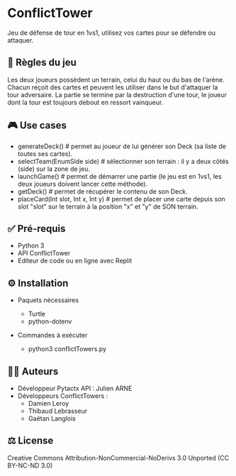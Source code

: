 # ConflictTower
Jeu de défense de tour en 1vs1, utilisez vos cartes pour se défendre ou attaquer.

## 🎲 Règles du jeu 
Les deux joueurs possèdent un terrain, celui du haut ou du bas de l'arène. Chacun reçoit des cartes et peuvent les utiliser dans le but d'attaquer la tour adversaire. La partie se termine par la destruction d'une tour, le joueur dont la tour est toujours debout en ressort vainqueur.

## 🎮 Use cases
- generateDeck() # permet au joueur de lui générer son Deck (sa liste de toutes ses cartes).
- selectTeam(EnumSide side) # sélectionner son terrain : il y a deux côtés (side) sur la zone de jeu.
- launchGame() # permet de démarrer une partie (le jeu est en 1vs1, les deux joueurs doivent lancer cette méthode).
- getDeck() # permet de récupérer le contenu de son Deck.
- placeCard(Int slot, Int x, Int y) # permet de placer une carte depuis son slot "slot" sur le terrain à la position "x" et "y" de SON terrain.

## ✅ Pré-requis
- Python 3
- API ConflictTower
- Editeur de code ou en ligne avec Replit

## ⚙️ Installation 
- Paquets nécessaires
  - Turtle
  - python-dotenv

- Commandes à exécuter
  - python3 conflictTowers.py

## 🧑‍💻 Auteurs
- Développeur Pytactx API : Julien ARNE
- Développeurs ConflictTowers :
  - Damien Leroy
  - Thibaud Lebrasseur
  - Gaëtan Langlois

## ⚖️ License
Creative Commons Attribution-NonCommercial-NoDerivs 3.0 Unported (CC BY-NC-ND 3.0)